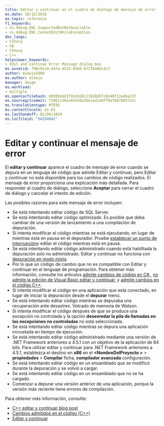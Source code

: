 ```yaml
---
title: Editar y continuar en el cuadro de diálogo de mensaje de error | Microsoft Docs
ms.date: 10/15/2018
ms.topic: reference
f1_keywords:
- vs.debug.ENC.SupportedButNotAvailable
- vs.debug.ENC.CannotEditWhileException
dev_langs:
- CSharp
- VB
- FSharp
- C++
helpviewer_keywords:
- Edit and Continue Error Message dialog box
ms.assetid: f98c91c0-447a-4533-85b6-87170a0dc4c3
author: mikejo5000
ms.author: mikejo
manager: douge
ms.workload:
- multiple
ms.openlocfilehash: 69305bdd1791d428c11910d5fc6540f13ad6a137
ms.sourcegitcommit: 73861cd0ea92e50a3be1ad2a0ff0a7b07b057a1c
ms.translationtype: MTE95
ms.contentlocale: es-ES
ms.lasthandoff: 01/09/2019
ms.locfileid: "54154042"
---
```

# <a name="edit-and-continue-error-message"></a>Editar y continuar el mensaje de error 

El **editar y continuar** aparece el cuadro de mensaje de error cuando se depura en un lenguaje de código que admite Editar y continuar, pero Editar y continuar no está disponible para los cambios de código realizados. El mensaje de error proporciona una explicación más detallada. Para responder al cuadro de diálogo, seleccione **Aceptar** para cerrar el cuadro de diálogo y cancelar el intento de edición.  

Las posibles razones para este mensaje de error incluyen:  

-   Se está intentando editar código de SQL Server.
-   Se está intentando editar código optimizado. Es posible que deba cambiar de una versión de lanzamiento a una compilación de depuración.
-   Si intenta modificar el código mientras se está ejecutando, en lugar de mientras está en pausa en el depurador. Pruebe [establecer un punto de interrupción](../debugger/using-breakpoints.md)y editar el código mientras está en pausa.
-   Se está intentando editar código administrado cuando está habilitada la depuración solo no administrado. Editar y continuar no funciona con [depuración en modo mixto](../debugger/how-to-debug-in-mixed-mode.md).
-   Por lo que un código de cambio que no es compatible con Editar y continuar en el lenguaje de programación. Para obtener más información, consulte los artículos [admite cambios de código en C# ](supported-code-changes-csharp.md), [no admite la edición de Visual Basic editar y continuar](/visualstudio/debugger/supported-code-changes-csharp), y [admite cambios en el código C++](supported-code-changes-cpp.md).
-   Si intenta modificar el código en una aplicación que está conectado, en lugar de iniciar la depuración desde el **depurar** menú.  
-   Se está intentando editar código mientras se depuraba una recuperación ante desastres. Volcado de memoria de Watson.  
-   Si intenta modificar el código después de que se produce una excepción no controlada y la opción **desenredar la pila de llamadas en las excepciones no controladas** no está seleccionada.  
-   Se está intentando editar código mientras se depura una aplicación incrustada en tiempo de ejecución.
-   Se está intentando editar código administrado mediante una versión de .NET Framework anteriores a 4.5.1 con un objetivo de la aplicación de 64 bits. Para utilizar editar y continuar para .NET Framework anteriores a 4.5.1, establezca el destino en **x86** en el  **\<NombreDelProyecto >** > **propiedades**  >  **Compilar** ficha, **compilador avanzada** configuración.  
-   Se está intentando editar código en un ensamblado que se modificó durante la depuración y se volvió a cargar.  
-   Se está intentando editar código en un ensamblado que no se ha cargado.  
-   Comenzar a depurar una versión anterior de una aplicación, porque la versión más reciente tiene errores de compilación.
  
Para obtener más información, consulte:
- [C++ editar y continuar blog post](https://blogs.msdn.microsoft.com/vcblog/2016/07/01/c-edit-and-continue-in-visual-studio-2015-update-3/)  
- [Cambios admitidos en el código (C++)](../debugger/supported-code-changes-cpp.md)
- [Editar y continuar](../debugger/edit-and-continue.md)